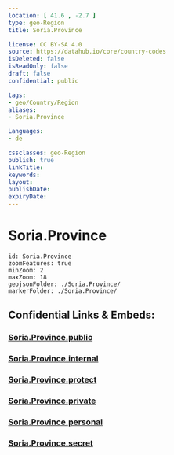 ```yaml
---
location: [ 41.6 , -2.7 ] 
type: geo-Region
title: Soria.Province

license: CC BY-SA 4.0
source: https://datahub.io/core/country-codes
isDeleted: false
isReadOnly: false
draft: false
confidential: public

tags:
- geo/Country/Region
aliases:
- Soria.Province

Languages:
- de

cssclasses: geo-Region
publish: true
linkTitle: 
keywords: 
layout: 
publishDate: 
expiryDate: 
---
```


# Soria.Province

```leaflet
id: Soria.Province
zoomFeatures: true 
minZoom: 2 
maxZoom: 18
geojsonFolder: ./Soria.Province/
markerFolder: ./Soria.Province/
```


## Confidential Links & Embeds: 

### [Soria.Province.public](/_public/\Earth\Continent\Europe\Europe~South\Spain\Provinces~Spain\Castilla_y_León\counties~Castillay_LeónSoria.Province.public.md) 

### [Soria.Province.internal](/_internal/\Earth\Continent\Europe\Europe~South\Spain\Provinces~Spain\Castilla_y_León\counties~Castillay_LeónSoria.Province.internal.md) 

### [Soria.Province.protect](/_protect/\Earth\Continent\Europe\Europe~South\Spain\Provinces~Spain\Castilla_y_León\counties~Castillay_LeónSoria.Province.protect.md) 

### [Soria.Province.private](/_private/\Earth\Continent\Europe\Europe~South\Spain\Provinces~Spain\Castilla_y_León\counties~Castillay_LeónSoria.Province.private.md) 

### [Soria.Province.personal](/_personal/\Earth\Continent\Europe\Europe~South\Spain\Provinces~Spain\Castilla_y_León\counties~Castillay_LeónSoria.Province.personal.md) 

### [Soria.Province.secret](/_secret/\Earth\Continent\Europe\Europe~South\Spain\Provinces~Spain\Castilla_y_León\counties~Castillay_LeónSoria.Province.secret.md)

